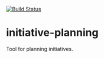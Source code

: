 [![Build Status](https://travis-ci.com/sfmontas/initiative-planning.svg?branch=master)](https://travis-ci.com/sfmontas/initiative-planning)
# initiative-planning
Tool for planning initiatives.
